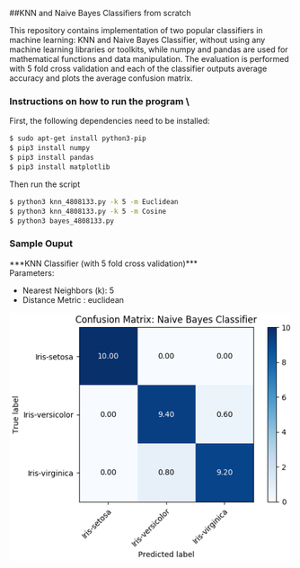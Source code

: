 ##KNN and Naive Bayes Classifiers from scratch

This repository contains implementation of two popular classifiers in machine learning: KNN and Naive Bayes Classifier, 
without using any machine learning libraries or toolkits, while numpy and pandas are used for mathematical functions and 
data manipulation.
The evaluation is performed with 5 fold cross validation and each of the classifier outputs average accuracy and plots
the average confusion matrix.
### Instructions on how to run the program \
First, the following dependencies need to be installed:
```bash
$ sudo apt-get install python3-pip
$ pip3 install numpy
$ pip3 install pandas
$ pip3 install matplotlib
```

Then run the script
```bash
$ python3 knn_4808133.py -k 5 -m Euclidean
$ python3 knn_4808133.py -k 5 -m Cosine
$ python3 bayes_4808133.py
```

### Sample Ouput
\*\*\*KNN Classifier (with 5 fold cross validation)\*\*\*\
Parameters:
   * Nearest Neighbors (k): 5
   * Distance Metric : euclidean

![html dark](https://github.com/sdevkota007/KNN-And-NaiveBayes-Classifier/blob/master/screenshots/cm.png)

